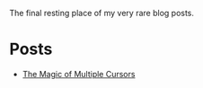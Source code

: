 The final resting place of my very rare blog posts.

# Posts
- [The Magic of Multiple Cursors](./posts/multiple-cursors)
